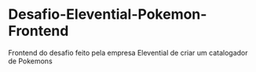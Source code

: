# Desafio-Elevential-Pokemon-Frontend

Frontend do desafio feito pela empresa Elevential de criar um catalogador de Pokemons
